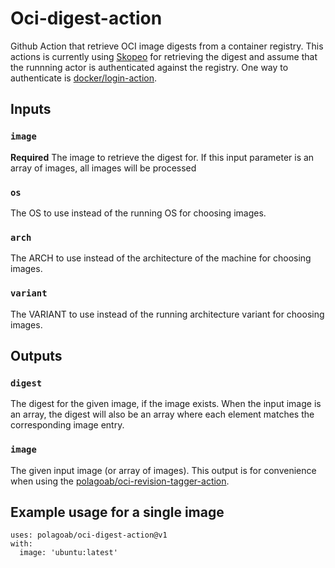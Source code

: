 # Oci-digest-action
Github Action that retrieve OCI image digests from a container registry. This actions is currently using
[Skopeo](https://github.com/containers/skopeo) for retrieving the digest and assume that the runnning actor
is authenticated against the registry. One way to authenticate is 
[docker/login-action](https://github.com/docker/login-action).

## Inputs

### `image`

**Required** The image to retrieve the digest for. If this input parameter is an array of images, all images will be processed

### `os`

The OS to use instead of the running OS for choosing images.

### `arch`

The ARCH to use instead of the architecture of the machine for choosing images.

### `variant`

The VARIANT to use instead of the running architecture variant for choosing images.

## Outputs

### `digest`

The digest for the given image, if the image exists. When the input image is an array, the digest will also be an array where each element matches the corresponding image entry.

### `image`

The given input image (or array of images). This output is for convenience when using the 
[polagoab/oci-revision-tagger-action](https://github.com/polagoab/oci-revision-tagger-action).

## Example usage for a single image

```
uses: polagoab/oci-digest-action@v1
with:
  image: 'ubuntu:latest'
```
